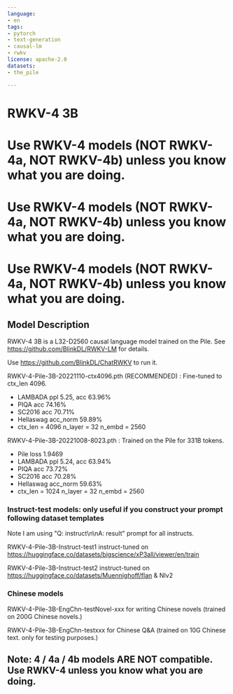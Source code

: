 ```yaml
---
language:
- en
tags:
- pytorch
- text-generation
- causal-lm
- rwkv
license: apache-2.0
datasets:
- the_pile

---
```


# RWKV-4 3B

# Use RWKV-4 models (NOT RWKV-4a, NOT RWKV-4b) unless you know what you are doing.
# Use RWKV-4 models (NOT RWKV-4a, NOT RWKV-4b) unless you know what you are doing.
# Use RWKV-4 models (NOT RWKV-4a, NOT RWKV-4b) unless you know what you are doing.

## Model Description

RWKV-4 3B is a L32-D2560 causal language model trained on the Pile. See https://github.com/BlinkDL/RWKV-LM for details.

Use https://github.com/BlinkDL/ChatRWKV to run it.

RWKV-4-Pile-3B-20221110-ctx4096.pth (RECOMMENDED) : Fine-tuned to ctx_len 4096.
* LAMBADA ppl 5.25, acc 63.96%
* PIQA acc 74.16%
* SC2016 acc 70.71%
* Hellaswag acc_norm 59.89%
* ctx_len = 4096 n_layer = 32 n_embd = 2560

RWKV-4-Pile-3B-20221008-8023.pth : Trained on the Pile for 331B tokens.
* Pile loss 1.9469
* LAMBADA ppl 5.24, acc 63.94%
* PIQA acc 73.72%
* SC2016 acc 70.28%
* Hellaswag acc_norm 59.63%
* ctx_len = 1024 n_layer = 32 n_embd = 2560

### Instruct-test models: only useful if you construct your prompt following dataset templates

Note I am using "Q: instruct\n\nA: result" prompt for all instructs.

RWKV-4-Pile-3B-Instruct-test1
instruct-tuned on https://huggingface.co/datasets/bigscience/xP3all/viewer/en/train

RWKV-4-Pile-3B-Instruct-test2
instruct-tuned on https://huggingface.co/datasets/Muennighoff/flan & NIv2

### Chinese models

RWKV-4-Pile-3B-EngChn-testNovel-xxx for writing Chinese novels (trained on 200G Chinese novels.)

RWKV-4-Pile-3B-EngChn-testxxx for Chinese Q&A (trained on 10G Chinese text. only for testing purposes.)

## Note: 4 / 4a / 4b models ARE NOT compatible. Use RWKV-4 unless you know what you are doing.
